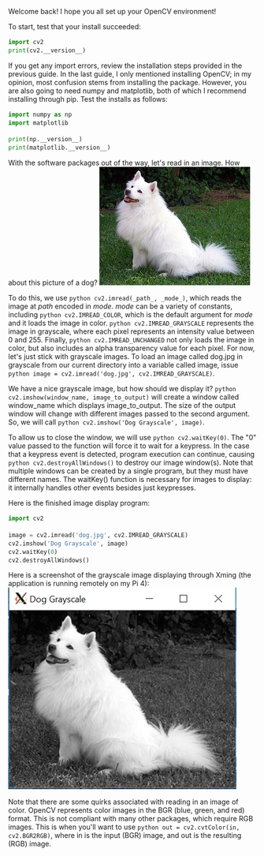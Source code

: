 Welcome back! I hope you all set up your OpenCV environment!

To start, test that your install succeeded:
```python
import cv2
print(cv2.__version__)
```

If you get any import errors, review the installation steps provided in the previous guide. In the last guide, I only mentioned installing OpenCV; in my opinion, most confusion stems from installing the package. However, you are also going to need numpy and matplotlib, both of which I recommend installing through pip. Test the installs as follows: 
```python
import numpy as np
import matplotlib

print(np.__version__)
print(matplotlib.__version__)
```

With the software packages out of the way, let's read in an image. How about this picture of a dog? 
![From Wikimedia Commons](InlineImages/306px-American_Eskimo_Dog.jpg)

To do this, we use ```python cv2.imread(_path_, _mode_)```, which reads the image at _path_ encoded in _mode_. _mode_ can be a variety of constants, including ```python cv2.IMREAD_COLOR```, which is the default argument for _mode_ and it loads the image in color. ```python cv2.IMREAD_GRAYSCALE``` represents the image in grayscale, where each pixel represents an intensity value between 0 and 255. Finally, ```python cv2.IMREAD_UNCHANGED```  not only loads the image in color, but also includes an alpha transparency value for each pixel. For now, let's just stick with grayscale images. To load an image called dog.jpg in grayscale from our current directory into a variable called image, issue ```python image = cv2.imread('dog.jpg', cv2.IMREAD_GRAYSCALE)```.

We have a nice grayscale image, but how should we display it? ```python cv2.imshow(window_name, image_to_output)```  will create a window called window_name which displays image_to_output. The size of the output window will change with different images passed to the second argument. So, we will call ```python cv2.imshow('Dog Grayscale', image)```.

To allow us to close the window, we will use ```python cv2.waitKey(0)```. The "0" value passed to the function will force it to wait for a keypress. In the case that a keypress event is detected, program execution can continue, causing ```python cv2.destroyAllWindows()``` to destroy our image window(s). Note that multiple windows can be created by a single program, but they must have different names. The waitKey() function is necessary for images to display: it internally handles other events besides just keypresses. 

Here is the finished image display program:
```python 
import cv2

image = cv2.imread('dog.jpg', cv2.IMREAD_GRAYSCALE)
cv2.imshow('Dog Grayscale', image)
cv2.waitKey(0)
cv2.destroyAllWindows()
```

Here is a screenshot of the grayscale image displaying through Xming (the application is running remotely on my Pi 4):
![From Wikipedia](InlineImages/opencvbook_dog1.PNG)

Note that there are some quirks associated with reading in an image of color. OpenCV represents color images in the BGR (blue, green, and red) format. This is not compliant with many other packages, which require RGB images. This is when you'll want to use 
```python out = cv2.cvtColor(in, cv2.BGR2RGB)```, where in is the input (BGR) image, and out is the resulting (RGB) image. 
